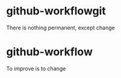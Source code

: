 # github-workflowgit
There is nothing permanent, except change
# github-workflow

To improve is to change
